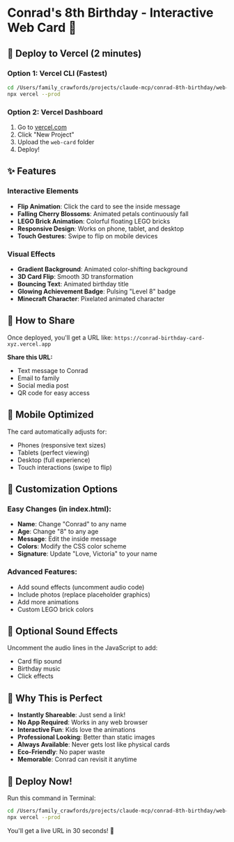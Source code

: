 # Conrad's 8th Birthday - Interactive Web Card 🎉

## 🚀 Deploy to Vercel (2 minutes)

### Option 1: Vercel CLI (Fastest)
```bash
cd /Users/family_crawfords/projects/claude-mcp/conrad-8th-birthday/web-card
npx vercel --prod
```

### Option 2: Vercel Dashboard
1. Go to [vercel.com](https://vercel.com)
2. Click "New Project"
3. Upload the `web-card` folder
4. Deploy!

## ✨ Features

### Interactive Elements
- **Flip Animation**: Click the card to see the inside message
- **Falling Cherry Blossoms**: Animated petals continuously fall
- **LEGO Brick Animation**: Colorful floating LEGO bricks
- **Responsive Design**: Works on phone, tablet, and desktop
- **Touch Gestures**: Swipe to flip on mobile devices

### Visual Effects
- **Gradient Background**: Animated color-shifting background
- **3D Card Flip**: Smooth 3D transformation
- **Bouncing Text**: Animated birthday title
- **Glowing Achievement Badge**: Pulsing "Level 8" badge
- **Minecraft Character**: Pixelated animated character

## 🎯 How to Share

Once deployed, you'll get a URL like:
`https://conrad-birthday-card-xyz.vercel.app`

**Share this URL:**
- Text message to Conrad
- Email to family
- Social media post
- QR code for easy access

## 📱 Mobile Optimized

The card automatically adjusts for:
- Phones (responsive text sizes)
- Tablets (perfect viewing)
- Desktop (full experience)
- Touch interactions (swipe to flip)

## 🎨 Customization Options

### Easy Changes (in index.html):
- **Name**: Change "Conrad" to any name
- **Age**: Change "8" to any age
- **Message**: Edit the inside message
- **Colors**: Modify the CSS color scheme
- **Signature**: Update "Love, Victoria" to your name

### Advanced Features:
- Add sound effects (uncomment audio code)
- Include photos (replace placeholder graphics)
- Add more animations
- Custom LEGO brick colors

## 🎵 Optional Sound Effects

Uncomment the audio lines in the JavaScript to add:
- Card flip sound
- Birthday music
- Click effects

## 🌟 Why This is Perfect

- **Instantly Shareable**: Just send a link!
- **No App Required**: Works in any web browser
- **Interactive Fun**: Kids love the animations
- **Professional Looking**: Better than static images
- **Always Available**: Never gets lost like physical cards
- **Eco-Friendly**: No paper waste
- **Memorable**: Conrad can revisit it anytime

## 🚀 Deploy Now!

Run this command in Terminal:
```bash
cd /Users/family_crawfords/projects/claude-mcp/conrad-8th-birthday/web-card
npx vercel --prod
```

You'll get a live URL in 30 seconds! 🎉
